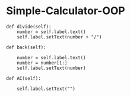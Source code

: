 # Simple-Calculator-OOP

    def divide(self):
        number = self.label.text()
        self.label.setText(number + "/")

    def back(self):

        number = self.label.text()
        number = number[1:]
        self.label.setText(number)

    def AC(self):

        self.label.setText("")
